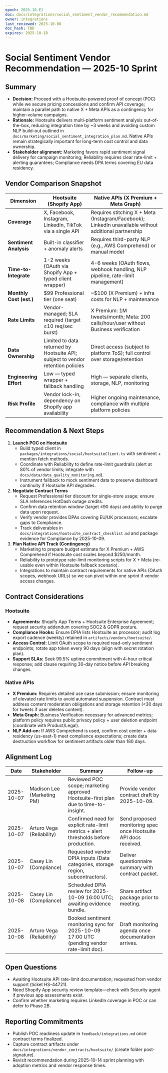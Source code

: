 ```yaml
---
epoch: 2025.10.E1
doc: docs/integrations/social_sentiment_vendor_recommendation.md
owner: integrations
last_reviewed: 2025-10-08
doc_hash: TBD
expires: 2025-10-18
---
```


# Social Sentiment Vendor Recommendation — 2025-10 Sprint

## Summary

- **Decision:** Proceed with a Hootsuite-powered proof of concept (POC) while we secure pricing concessions and confirm API coverage; maintain a parallel path to native X + Meta APIs as a contingency for higher-volume campaigns.
- **Rationale:** Hootsuite delivers multi-platform sentiment analysis out-of-the-box, reducing integration time by ~3 weeks and avoiding custom NLP build-out outlined in `docs/marketing/social_sentiment_integration_plan.md`. Native APIs remain strategically important for long-term cost control and data ownership.
- **Stakeholder alignment:** Marketing favors rapid sentiment signal delivery for campaign monitoring; Reliability requires clear rate-limit + alerting guarantees; Compliance needs DPA terms covering EU data residency.

## Vendor Comparison Snapshot

| Dimension               | Hootsuite (Shopify App)                                                         | Native APIs (X Premium + Meta Graph)                                                                  |
| ----------------------- | ------------------------------------------------------------------------------- | ----------------------------------------------------------------------------------------------------- |
| **Coverage**            | X, Facebook, Instagram, LinkedIn, TikTok via a single API                       | Requires stitching X + Meta (Instagram/Facebook); LinkedIn unavailable without additional partnership |
| **Sentiment Analysis**  | Built-in classifier + anomaly alerts                                            | Requires third-party NLP (e.g., AWS Comprehend) or manual model                                       |
| **Time-to-Integrate**   | 1-2 weeks (OAuth via Shopify App + typed client wrapper)                        | 4-6 weeks (OAuth flows, webhook handling, NLP pipeline, rate-limit management)                        |
| **Monthly Cost (est.)** | $99 Professional tier (one seat)                                                | ~$100 (X Premium) + infra costs for NLP + maintenance                                                 |
| **Rate Limits**         | Vendor-managed; SLA required (target ≥10 req/sec burst)                         | X Premium: 1M tweets/month; Meta: 200 calls/hour/user without Business verification                   |
| **Data Ownership**      | Limited to data returned by Hootsuite API; subject to vendor retention policies | Direct access (subject to platform ToS); full control over storage/retention                          |
| **Engineering Effort**  | Low — typed wrapper + fallback handling                                         | High — separate clients, storage, NLP, monitoring                                                     |
| **Risk Profile**        | Vendor lock-in, dependency on Shopify app availability                          | Higher ongoing maintenance, compliance with multiple platform policies                                |

## Recommendation & Next Steps

1. **Launch POC on Hootsuite**
   - Build typed client in `packages/integrations/social/hootsuiteClient.ts` with sentiment + mention fetch methods.
   - Coordinate with Reliability to define rate-limit guardrails (alert at 80% of vendor limits; integrate with `docs/data/data_quality_monitoring.md`).
   - Instrument fallback to mock sentiment data to preserve dashboard continuity if Hootsuite API degrades.
2. **Negotiate Contract Terms**
   - Request Professional tier discount for single-store usage; ensure SLA references HotDash outage credits.
   - Confirm data retention window (target ≤90 days) and ability to purge data upon request.
   - Verify vendor provides DPAs covering EU/UK processors; escalate gaps to Compliance.
   - Track deliverables in `docs/integrations/hootsuite_contract_checklist.md` and package evidence for Compliance by 2025-10-09.
3. **Plan Native API Track (Contingency)**
   - Marketing to prepare budget estimate for X Premium + AWS Comprehend if Hootsuite cost scales beyond $250/month.
   - Reliability to prototype rate-limit monitoring scripts for X + Meta (re-usable even within Hootsuite fallback scenario).
   - Integrations to maintain contract requirements for native APIs (OAuth scopes, webhook URLs) so we can pivot within one sprint if vendor access changes.

## Contract Considerations

### Hootsuite

- **Agreements:** Shopify App Terms + Hootsuite Enterprise Agreement; request security addendum covering SOC2 & GDPR posture.
- **Compliance Hooks:** Ensure DPIA lists Hootsuite as processor; audit log export cadence (weekly) retained in `artifacts/vendors/hootsuite/`.
- **Access Control:** Limit OAuth scope to required read-only sentiment endpoints; rotate app token every 90 days (align with secret rotation plan).
- **Support SLAs:** Seek 99.5% uptime commitment with 4-hour critical response; add clause requiring 30-day notice before API breaking changes.

### Native APIs

- **X Premium:** Requires detailed use case submission; ensure monitoring of elevated rate limits to avoid automated suspension. Contract must address content moderation obligations and storage retention (<30 days for tweets if user deletes content).
- **Meta Graph:** Business Verification necessary for advanced metrics; platform policy requires public privacy policy + user deletion endpoint (coordinate with Product/Legal).
- **NLP Add-on:** If AWS Comprehend is used, confirm cost center + data residency (us-east-1) meet compliance expectations; create data destruction workflow for sentiment artifacts older than 180 days.

## Alignment Log

| Date       | Stakeholder                | Summary                                                                                    | Follow-up                                                       |
| ---------- | -------------------------- | ------------------------------------------------------------------------------------------ | --------------------------------------------------------------- |
| 2025-10-07 | Madison Lee (Marketing PM) | Reviewed POC scope; marketing approved Hootsuite-first plan due to time-to-insight.        | Provide vendor contract draft by 2025-10-09.                    |
| 2025-10-07 | Arturo Vega (Reliability)  | Confirmed need for explicit rate-limit metrics + alert thresholds before production.       | Send proposed monitoring spec once Hootsuite API docs received. |
| 2025-10-07 | Casey Lin (Compliance)     | Requested vendor DPIA inputs (Data categories, storage region, subcontractors).            | Deliver questionnaire summary with contract packet.             |
| 2025-10-08 | Casey Lin (Compliance)     | Scheduled DPIA review for 2025-10-09 16:00 UTC; awaiting evidence bundle.                  | Share artifact package prior to meeting.                        |
| 2025-10-08 | Arturo Vega (Reliability)  | Booked sentiment monitoring sync for 2025-10-09 17:00 UTC (pending vendor rate-limit doc). | Draft monitoring agenda once documentation arrives.             |

## Open Questions

- Awaiting Hootsuite API rate-limit documentation; requested from vendor support (ticket HS-44721).
- Need Shopify App security review template—check with Security agent if previous app assessments exist.
- Confirm whether marketing requires LinkedIn coverage in POC or can defer to Phase 2B.

## Reporting Commitments

- Publish POC readiness update in `feedback/integrations.md` once contract terms finalized.
- Capture contract artifacts under `docs/integrations/vendor_contracts/hootsuite/` (create folder post-signature).
- Revisit recommendation during 2025-10-14 sprint planning with adoption metrics and vendor response times.
